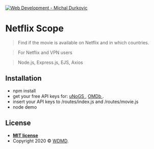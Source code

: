 <a href="https://wdmd.online"><img src="https://wdmd.online/images/logowdmd.svg" title="Web Development- Michal Durkovic" alt="Web Development - Michal Durkovic"></a>


# Netflix Scope

> Find if the movie is available on Netflix and in which countries.

> For Netflix and VPN users

> Node.js, Express.js, EJS, Axios


## Installation

- npm install
- get your free API keys for: <a href="https://rapidapi.com/unogs/api/unogs"> uNoGS </a>, <a href="https://www.omdbapi.com/apikey.aspx"> OMDb  </a>.
- insert your API keys to /routes/index.js and /routes/movie.js
- node demo


## License

- **[MIT license](http://opensource.org/licenses/mit-license.php)**
- Copyright 2020 © <a href="http://wdmd.online" target="_blank">WDMD</a>.
